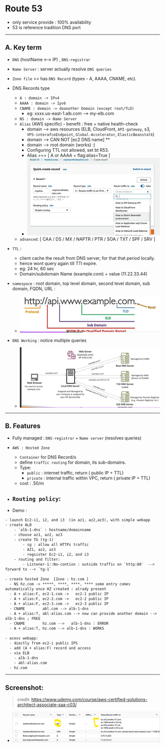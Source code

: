 # Route 53
- only service provide : 100% availability
- 53 is reference tradition DNS port
---
## A. Key term
- `DNS` (hostName <--> IP) , `DNS-registrar`
- `Name Server` : server actually resolve `DNS queries`
- `Zone file` >> has `DNS Record` (types - A, AAAA, CNAME, etc).
- DNS Records type
  - `A : domain -> IPv4` 
  - `AAAA : domain -> Ipv6` 
  - `CNAME : domain -> doanother Domain (except root/TLD)`
    - eg: xxxx.us-east-1.alb.com --> my-elb.com
  - `NS : domain -> Name Server`
  - `Alias` (AWS specific) - benefit : free + native health-check
    - domain --> aws resources (ELB, CloudFront, `API-gateway`, s3, `VPS-interafceEndpoint`, `Global-Accelerator`, `ElasticBeanstalk`)
    - domain --> CAN NOT [ec2 DNS name] **
    - domain --> root domain (works) :)
    - Configuring TTL not allowed, set bt R53.
    - Alias === [ A or AAAA + flag:alias=True ]
    - ![img_4.png](../img/r53/img_4.png)
  -  `advanced`:   [ CAA / DS / MX / NAPTR / PTR / SOA / TXT / SPF / SRV ]

- `TTL` :
  - client cache the result from DNS server, for that that period locally.
  - hence wont query again till TTl expire.
  - eg: 24 hr, 60 sec
  - Domain/subdomain Name (example.com) + value (11.22.33.44)

- `namespace` : root domain, top level domain, second level domain, sub domain, FQDN, URL :
  - ![img_2.png](../img/r53/img_2.png)
  
- `DNS Working` : notice multiple queries
  - ![img_1.png](../img/r53/img_1.png)
---

## B. Features 
- Fully managed : `DNS-registrar` + `Name server` (resolves queries)
- `AWS : Hosted Zone`
    - `Container` for DNS Record/s
    - define `traffic routing` for domain, its sub-domains.
    - Type:
        - `public` : internet traffic, return ( public IP + TTL)
        - `private`  : internal traffic within VPC, return ( private IP + TTL)
    - cost : .50/m 
  
- `Routing policy`: 
  - 

- Demo :
```
- launch Ec2-i1, i2, and i3  (in az1, az2,az3), with simple webapp
- create ALB
    - `alb-1-dns` : hostname/domainname
    - choose az1, az2, az3
    - create TG (tg-1)
        - sg : allow all HTTPs traffic
        - AZ1, az2, az3
        - regsister Ec2-i1, i2, and i3
    - routing and filter: 
        - Listener-1::No-contion : outside traffic on `http:80`  --> forward to --> `tg-1` 

- create hosted Zone  [Zone : hz.com ]
  - NS hz.com -> *****, ****, ****, **** some entry comes automatically once HZ created : alrady present
  - A + alias:F, ec2-1.com ->   ec2-1 public IP  
  - A + alias:F, ec2-2.com ->   ec2-2 public IP 
  - A + alias:F, ec2-3.com ->   ec2-3 public IP 
  - CNAME        abl.com --> alb-1-dns
  - A + alias:T, abl-alias.com --> now can provide another domain --> alb-1-dns ; FREE
  - CNAME        hz.com -->   alb-1-dns : ERROR
  - A + alias:T, hz.com --> alb-1-dns : WORKS
  
- acess webapp:
  - diectly from ec2-i public IPS
  - add (A + alias:F) record and access
  - via ELB 
    - alb-1-dns
    - abl-alias.com
  - hz.com
```
---
## Screenshot:
> credit: https://www.udemy.com/course/aws-certified-solutions-architect-associate-saa-c03/

- ![img_3.png](../img/r53/img_3.png)